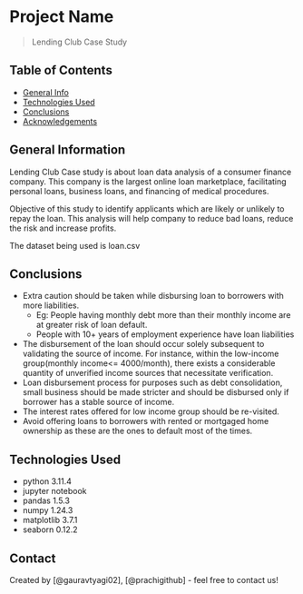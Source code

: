 # Project Name
> Lending Club Case Study


## Table of Contents
* [General Info](#general-information)
* [Technologies Used](#technologies-used)
* [Conclusions](#conclusions)
* [Acknowledgements](#acknowledgements)

<!-- You can include any other section that is pertinent to your problem -->

## General Information
Lending Club Case study is about loan data analysis of a consumer finance company. This company is the largest online loan marketplace, facilitating personal loans, business loans, and financing of medical procedures.

Objective of this study to identify applicants which are likely or unlikely to repay the loan. This analysis will help company to reduce bad loans, reduce the risk and increase profits.

The dataset being used is loan.csv

<!-- You don't have to answer all the questions - just the ones relevant to your project. -->

## Conclusions
- Extra caution should be taken while disbursing loan to borrowers with more liabilities. 
    - Eg: People having monthly debt more than their monthly income are at greater risk of loan default.
    - People with 10+ years of employment experience have loan liabilities
- The disbursement of the loan should occur solely subsequent to validating the source of income. For instance, within the low-income group(monthly income<= 4000/month), there exists a considerable quantity of unverified income sources that necessitate verification.
- Loan disbursement process for purposes such as debt consolidation, small business should be made stricter and should be disbursed only if borrower has a stable source of income.
- The interest rates offered for low income group should be re-visited.
- Avoid offering loans to borrowers with rented or mortgaged home ownership as these are the ones to default most of the times.

<!-- You don't have to answer all the questions - just the ones relevant to your project. -->


## Technologies Used
- python 3.11.4
- jupyter notebook
- pandas 1.5.3
- numpy 1.24.3
- matplotlib 3.7.1
- seaborn 0.12.2

<!-- As the libraries versions keep on changing, it is recommended to mention the version of library used in this project -->


## Contact
Created by [@gauravtyagi02], [@prachigithub] - feel free to contact us!


<!-- Optional -->
<!-- ## License -->
<!-- This project is open source and available under the [... License](). -->

<!-- You don't have to include all sections - just the one's relevant to your project -->
